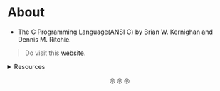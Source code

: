 # About

* The C Programming Language(ANSI C) by Brian W. Kernighan and Dennis M. Ritchie.

> Do visit this [website](https://c-faq.com/).

<details>
<summary>Resources</summary>
1. <a href="https://youtu.be/m_08FbT0_WY?si=-ufDpjDOhPn6_6k0">Rotating Bits</a>
<br>
2. <a href="https://clc-wiki.net/wiki/Main_Page">clc-wiki</a>
<br>
</details>

<p align="center">
&#9678; &#9678; &#9678;
</p>

